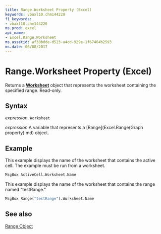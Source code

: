 ```yaml
---
title: Range.Worksheet Property (Excel)
keywords: vbaxl10.chm144220
f1_keywords:
- vbaxl10.chm144220
ms.prod: excel
api_name:
- Excel.Range.Worksheet
ms.assetid: af38bdde-d523-a4cd-929e-1f67464b2593
ms.date: 06/08/2017
---
```



# Range.Worksheet Property (Excel)

Returns a  **[Worksheet](Excel.Worksheet.md)** object that represents the worksheet containing the specified range. Read-only.


## Syntax

 _expression_. `Worksheet`

 _expression_ A variable that represents a [Range](Excel.Range(Graph property).md) object.


## Example

This example displays the name of the worksheet that contains the active cell. The example must be run from a worksheet.


```vb
MsgBox ActiveCell.Worksheet.Name
```

This example displays the name of the worksheet that contains the range named "testRange."




```vb
MsgBox Range("testRange").Worksheet.Name
```


## See also


[Range Object](Excel.Range(object).md)

